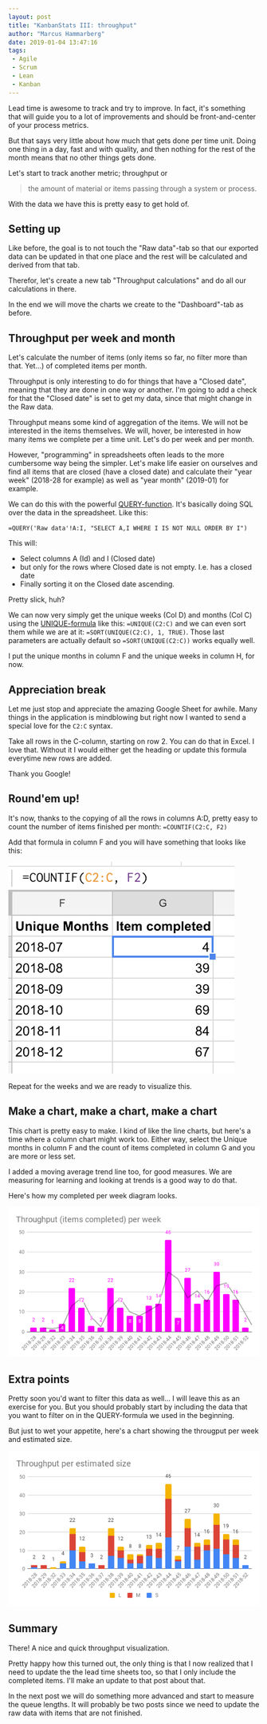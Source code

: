 ```yaml
---
layout: post
title: "KanbanStats III: throughput"
author: "Marcus Hammarberg"
date: 2019-01-04 13:47:16
tags:
 - Agile
 - Scrum
 - Lean
 - Kanban
---
```


Lead time is awesome to track and try to improve. In fact, it's something that will guide you to a lot of improvements and should be front-and-center of your process metrics. 

But that says very little about how much that gets done per time unit. Doing one thing in a day, fast and with quality, and then nothing for the rest of the month means that no other things gets done. 

Let's start to track another metric; throughput or 

> the amount of material or items passing through a system or process.

With the data we have this is pretty easy to get hold of. 

<a name='more'></a>

## Setting up

Like before, the goal is to not touch the "Raw data"-tab so that our exported data can be updated in that one place and the rest will be calculated and derived from that tab. 

Therefor, let's create a new tab "Throughput calculations" and do all our calculations in there.

In the end we will move the charts we create to the "Dashboard"-tab as before. 

## Throughput per week and month

Let's calculate the number of items (only items so far, no filter more than that. Yet...) of completed items per month.

Throughput is only interesting to do for things that have a "Closed date", meaning that they are done in one way or another.  I'm going to add a check for that the "Closed date" is set to get my data, since that might change in the Raw data. 

Throughput means some kind of aggregation of the items. We will not be interested in the items themselves. We will, hover, be interested in how many items we complete per a time unit. Let's do per week and per month. 

However, "programming" in spreadsheets often leads to the more cumbersome way being the simpler. Let's make life easier on ourselves and find all items that are closed (have a closed date) and calculate their "year week" (2018-28 for example) as well as "year month" (2019-01) for example.

We can do this with the powerful [QUERY-function](https://support.google.com/docs/answer/3093343?hl=en). It's basically doing SQL over the data in the spreadsheet. Like this:

```text
=QUERY('Raw data'!A:I, "SELECT A,I WHERE I IS NOT NULL ORDER BY I") 
```

This will:

* Select columns A (Id) and I (Closed date)
* but only for the rows where Closed date is not empty. I.e. has a closed date
* Finally sorting it on the Closed date ascending. 

Pretty slick, huh? 

We can now very simply get the unique weeks (Col D)  and months (Col C) using the [UNIQUE-formula](https://support.google.com/docs/answer/3093198?hl=en) like this: `=UNIQUE(C2:C)` and we can even sort them while we are at it:  `=SORT(UNIQUE(C2:C), 1, TRUE)`. Those last parameters are actually default so `=SORT(UNIQUE(C2:C))` works equally well.

I put the unique months in column F and the unique weeks in column H, for now. 

## Appreciation break

Let me just stop and appreciate the amazing Google Sheet for awhile. Many things in the application is mindblowing but right now I wanted to send a special love for the `C2:C` syntax. 

Take all rows in the C-column, starting on row 2. You can do that in Excel. I love that. Without it I would either get the heading or update this formula everytime new rows are added. 

Thank you Google!

## Round'em up!

It's now, thanks to the copying of all the rows in columns A:D, pretty easy to count the number of items finished per month: `=COUNTIF(C2:C, F2)` 

Add that formula in column F and you will have something that looks like this: 

![Completed per month](/img/completedPerMonth.png)

Repeat for the weeks and we are ready to visualize this.

## Make a chart, make a chart, make a chart

This chart is pretty easy to make. I kind of like the line charts, but here's a time where a column chart might work too. Either way, select the Unique months in column F and the count of items completed in column G and you are more or less set. 

I added a moving average trend line too, for good measures. We are measuring for learning and looking at trends is a good way to do that. 

Here's how my completed per week diagram looks. 

![Throughput per week](/img/throughputPerWeek.png)

## Extra points

Pretty soon you'd want to filter this data as well... I will leave this as an exercise for you. But you should probably start by including the data that you want to filter on in the QUERY-formula we used in the beginning.

But just to wet your appetite, here's a chart showing the througput per week and estimated size.

![Througput per estimated size](/img/ThroughputPerEstimatedSize.png)

## Summary

There! A nice and quick throughput visualization. 

Pretty happy how this turned out, the only thing is that I now realized that I need to update the the lead time sheets too, so that I only include the completed items. I'll make an update to that post about that. 

In the next post we will do something more advanced and start to measure the queue lengths. It will probably be two posts since we need to update the raw data with items that are not finished. 